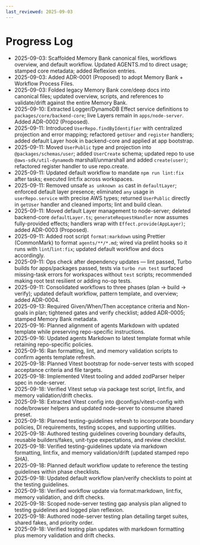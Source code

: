 ```yaml
---
last_reviewed: 2025-09-03
---
```


# Progress Log

- 2025-09-03: Scaffolded Memory Bank canonical files, workflows overview, and default workflow. Updated AGENTS.md to direct usage; stamped core metadata; added Reflexion entries.
- 2025-09-03: Added ADR-0001 (Proposed) to adopt Memory Bank + Workflow Process Files.
- 2025-09-03: Folded legacy Memory Bank core/deep docs into canonical files; updated overview, scripts, and references to validate/drift against the entire Memory Bank.
- 2025-09-10: Extracted Logger/DynamoDB Effect service definitions to `packages/core/backend-core`; live Layers remain in `apps/node-server`. Added ADR-0002 (Proposed).
- 2025-09-11: Introduced `UserRepo.findByIdentifier` with centralized projection and error mapping; refactored `getUser` and `register` handlers; added default Layer hook in backend-core and applied at app bootstrap.
- 2025-09-11: Moved `UserPublic` type and projection into `@packages/schemas/user`; added `UserCreate` schema; updated repo to use `@aws-sdk/util-dynamodb` marshall/unmarshall and added `create(user)`; refactored register handler to use repo.create.
- 2025-09-11: Updated default workflow to mandate `npm run lint:fix` after tasks; executed lint:fix across workspaces.
- 2025-09-11: Removed unsafe `as unknown as` cast in `defaultLayer`; enforced default layer presence; eliminated `any` usage in `userRepo.service` with precise AWS types; returned `UserPublic` directly in `getUser` handler and cleaned imports; lint and build clean.
- 2025-09-11: Moved default Layer management to node-server; deleted backend-core `defaultLayer.ts`; `generateRequestHandler` now assumes fully-provided effects; handlers wrap with `Effect.provide(AppLayer)`; added ADR-0003 (Proposed).
- 2025-09-11: Added root script `format:markdown` using Prettier (CommonMark) to format `agents/**/*.md`; wired via prelint hooks so it runs with `lint`/`lint:fix`; updated default workflow and docs accordingly.
- 2025-09-11: Ops check after dependency updates — lint passed, Turbo builds for apps/packages passed, tests via `turbo run test` surfaced missing-task errors for workspaces without `test` scripts; recommended making root test resilient or adding no-op tests.
- 2025-09-11: Consolidated workflows to three phases (plan → build → verify); updated default workflow, pattern template, and overview; added ADR-0004.
- 2025-09-13: Required Given/When/Then acceptance criteria and Non-goals in plan; tightened gates and verify checklist; added ADR-0005; stamped Memory Bank metadata.
- 2025-09-16: Planned alignment of agents Markdown with updated template while preserving repo-specific instructions.
- 2025-09-16: Updated agents Markdown to latest template format while retaining repo-specific policies.
- 2025-09-16: Ran formatting, lint, and memory validation scripts to confirm agents template refresh.
- 2025-09-18: Planned Vitest bootstrap for node-server tests with scoped acceptance criteria and file targets.
- 2025-09-18: Implemented Vitest tooling and added zodParser helper spec in node-server.
- 2025-09-18: Verified Vitest setup via package test script, lint:fix, and memory validation/drift checks.
- 2025-09-18: Extracted Vitest config into @configs/vitest-config with node/browser helpers and updated node-server to consume shared preset.
- 2025-09-18: Planned testing-guidelines refresh to incorporate boundary policies, DI requirements, testing scopes, and supporting utilities.
- 2025-09-18: Authored testing guidelines covering boundary defaults, reusable builders/fakes, unit-type expectations, and review checklist.
- 2025-09-18: Verified testing-guidelines update via markdown formatting, lint:fix, and memory validation/drift (updated stamped repo SHA).
- 2025-09-18: Planned default workflow update to reference the testing guidelines within phase checklists.
- 2025-09-18: Updated default workflow plan/verify checklists to point at the testing guidelines.
- 2025-09-18: Verified workflow update via format:markdown, lint:fix, memory validation, and drift checks.
- 2025-09-18: Scoped node-server testing gap analysis plan aligned to testing guidelines and logged plan reflexion.
- 2025-09-18: Authored node-server testing plan detailing target suites, shared fakes, and priority order.
- 2025-09-18: Verified testing plan updates with markdown formatting plus memory validation and drift checks.
